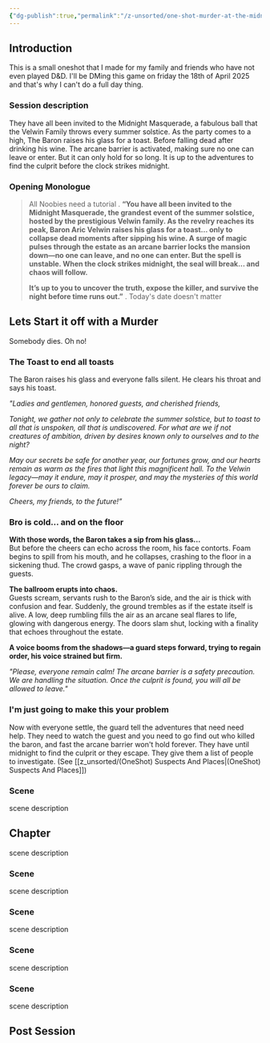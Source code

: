 ```yaml
---
{"dg-publish":true,"permalink":"/z-unsorted/one-shot-murder-at-the-midnight-masquerade/"}
---
```


## Introduction
This is a small oneshot that I made for my family and friends who have not even played D&D. I'll be DMing this game on friday the 18th of April 2025 and that's why I can't do a full day thing.
### Session description
They have all been invited to the Midnight Masquerade, a fabulous ball that the Velwin Family throws every summer solstice. As the party comes to a high, The Baron raises his glass for a toast. Before falling dead after drinking his wine. The arcane barrier is activated, making sure no one can leave or enter. But it can only hold for so long. It is up to the adventures to find the culprit before the clock strikes midnight. 

### Opening Monologue
> All Noobies need a tutorial
> .
> **“You have all been invited to the Midnight Masquerade, the grandest event of the summer solstice, hosted by the prestigious Velwin family. As the revelry reaches its peak, Baron Aric Velwin raises his glass for a toast… only to collapse dead moments after sipping his wine. A surge of magic pulses through the estate as an arcane barrier locks the mansion down—no one can leave, and no one can enter. But the spell is unstable. When the clock strikes midnight, the seal will break... and chaos will follow.**
> 
> **It’s up to you to uncover the truth, expose the killer, and survive the night before time runs out.”**
> .
> Today's date doesn't matter


## Lets Start it off with a Murder
Somebody dies. Oh no!

### The Toast to end all toasts
The Baron raises his glass and everyone falls silent. He clears his throat and says his toast.

_"Ladies and gentlemen, honored guests, and cherished friends,_

_Tonight, we gather not only to celebrate the summer solstice, but to toast to all that is _unspoken_, all that is _undiscovered_. For what are we if not creatures of ambition, driven by desires known only to ourselves and to the night?_

_May our secrets be safe for another year, our fortunes grow, and our hearts remain as warm as the fires that light this magnificent hall. To the Velwin legacy—may it endure, may it prosper, and may the mysteries of this world forever be ours to claim._

_Cheers, my friends, to the future!”_

### Bro is cold... and on the floor
**With those words, the Baron takes a sip from his glass...**  
But before the cheers can echo across the room, his face contorts. Foam begins to spill from his mouth, and he collapses, crashing to the floor in a sickening thud. The crowd gasps, a wave of panic rippling through the guests.

**The ballroom erupts into chaos.**  
Guests scream, servants rush to the Baron’s side, and the air is thick with confusion and fear. Suddenly, the ground trembles as if the estate itself is alive. A low, deep rumbling fills the air as an arcane seal flares to life, glowing with dangerous energy. The doors slam shut, locking with a finality that echoes throughout the estate.

**A voice booms from the shadows—a guard steps forward, trying to regain order, his voice strained but firm.**

_"Please, everyone remain calm! The arcane barrier is a safety precaution. We are handling the situation. Once the culprit is found, you will all be allowed to leave."_

### I'm just going to make this your problem
Now with everyone settle, the guard tell the adventures that need need help. They need to watch the guest and you need to go find out who killed the baron, and fast the arcane barrier won't hold forever. They have until midnight to find the culprit or they escape. They give them a list of people to investigate. (See [[z_unsorted/(OneShot) Suspects And Places\|(OneShot) Suspects And Places]])
### Scene
scene description

## Chapter
scene description

### Scene
scene description

### Scene
scene description

### Scene
scene description

### Scene
scene description


## Post Session
